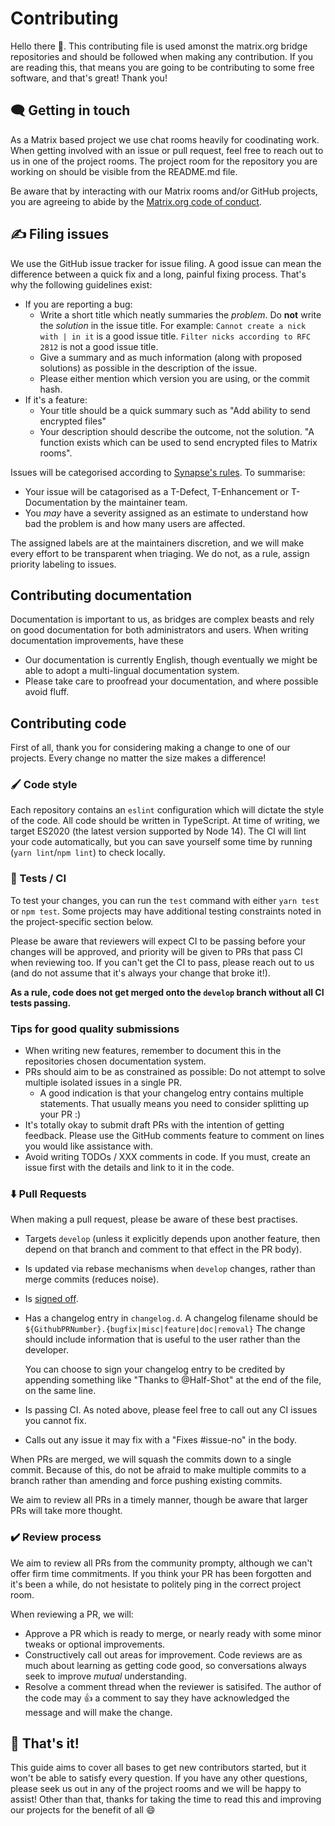 # Contributing

Hello there 👋. This contributing file is used amonst the matrix.org bridge repositories and should be followed when
making any contribution. If you are reading this, that means you are going to be contributing to some free software,
and that's great! Thank you!

## 🗨️ Getting in touch

As a Matrix based project we use chat rooms heavily for coodinating work. When getting involved with an issue or pull
request, feel free to reach out to us in one of the project rooms. The project room for the repository you are working
on should be visible from the README.md file.

Be aware that by interacting with our Matrix rooms and/or GitHub projects, you are agreeing to abide by the [Matrix.org code of conduct](https://matrix.org/legal/code-of-conduct).


## ✍️ Filing issues

We use the GitHub issue tracker for issue filing. A good issue can mean the difference between a quick fix and a long,
painful fixing process. That's why the following guidelines exist:

- If you are reporting a bug:
  - Write a short title which neatly summaries the *problem*.
    Do **not** write the *solution* in the issue title.
    For example: `Cannot create a nick with | in it` is a good issue title. `Filter nicks according to RFC 2812`
    is not a good issue title.
  - Give a summary and as much information (along with proposed solutions) as possible in the description of the issue.
  - Please either mention which version you are using, or the commit hash.
- If it's a feature:
  - Your title should be a quick summary such as "Add ability to send encrypted files"
  - Your description should describe the outcome, not the solution. "A function exists which can be used to send encrypted files to Matrix rooms".

Issues will be categorised according to [Synapse's rules](https://github.com/matrix-org/synapse/issues/9460). To summarise:

- Your issue will be catagorised as a T-Defect, T-Enhancement or T-Documentation by the maintainer team.
- You *may* have a severity assigned as an estimate to understand how bad the problem is and how many users are affected.

The assigned labels are at the maintainers discretion, and we will make every effort to be transparent when triaging. We do
not, as a rule, assign priority labeling to issues.

## Contributing documentation

Documentation is important to us, as bridges are complex beasts and rely on good documentation for both
administrators and users. When writing documentation improvements, have these
 
 - Our documentation is currently English, though eventually we might be able to adopt a multi-lingual documentation system.
 - Please take care to proofread your documentation, and where possible avoid fluff.

## Contributing code

First of all, thank you for considering making a change to one of our projects. Every change no matter the size makes a difference! 

### 🖌️ Code style

Each repository contains an `eslint` configuration which will dictate the style of the code. All code should be written in TypeScript. At time of
writing, we target ES2020 (the latest version supported by Node 14). The CI will lint your code automatically, but you can save yourself some time by running (`yarn lint`/`npm lint`) to check locally.

### 🧪 Tests / CI

To test your changes, you can run the `test` command with either `yarn test` or `npm test`. Some projects may have additional testing constraints
noted in the project-specific section below.

Please be aware that reviewers will expect CI to be passing before your changes will be approved, and priority will be given to PRs that
pass CI when reviewing too. If you can't get the CI to pass, please reach out to us (and do not assume that it's always your change that broke it!).

**As a rule, code does not get merged onto the `develop` branch without all CI tests passing.**

### Tips for good quality submissions

 - When writing new features, remember to document this in the repositories chosen documentation system.
 - PRs should aim to be as constrained as possible: Do not attempt to solve multiple isolated issues in a single PR.
   - A good indication is that your changelog entry contains multiple statements. That usually means you need to consider splitting up your PR :)
 - It's totally okay to submit draft PRs with the intention of getting feedback. Please use the GitHub comments feature to comment on lines you would like assistance with.
 - Avoid writing TODOs / XXX comments in code. If you must, create an issue first with the details and link to it in the code.


### ⬇️ Pull Requests

When making a pull request, please be aware of these best practises.

- Targets `develop` (unless it explicitly depends upon another feature, then depend on that branch and comment to that effect in the PR body).
- Is updated via rebase mechanisms when `develop` changes, rather than merge commits (reduces noise).
- Is [signed off](https://matrix-org.github.io/synapse/latest/development/contributing_guide.html#sign-off).
 - Has a changelog entry in `changelog.d`. A changelog filename should be `${GithubPRNumber}.{bugfix|misc|feature|doc|removal}`
   The change should include information that is useful to the user rather than the developer.
   
   You can choose to sign your changelog entry to be credited by appending something like "Thanks to @Half-Shot"
   at the end of the file, on the same line.

- Is passing CI. As noted above, please feel free to call out any CI issues you cannot fix.
- Calls out any issue it may fix with a "Fixes #issue-no" in the body.


When PRs are merged, we will squash the commits down to a single commit. Because of this, do not be afraid to
make multiple commits to a branch rather than amending and force pushing existing commits.

We aim to review all PRs in a timely manner, though be aware that larger PRs will take more thought.


### ✔️ Review process

We aim to review all PRs from the community prompty, although we can't offer firm time commitments. If you think
your PR has been forgotten and it's been a while, do not hesistate to politely ping in the correct project room.

When reviewing a PR, we will:
 - Approve a PR which is ready to merge, or nearly ready with some minor tweaks or optional improvements.
 - Constructively call out areas for improvement. Code reviews are as much about learning as getting code good,
   so conversations always seek to improve *mutual* understanding.
 - Resolve a comment thread when the reviewer is satisifed. The author of the code may 👍 a comment to say
   they have acknowledged the message and will make the change.


## 🏁 That's it!

This guide aims to cover all bases to get new contributors started, but it won't be able to satisfy every question. If you have any other questions, please seek us out in any of the project rooms and we will be
happy to assist! Other than that, thanks for taking the time to read this and improving our projects for
the benefit of all 😄